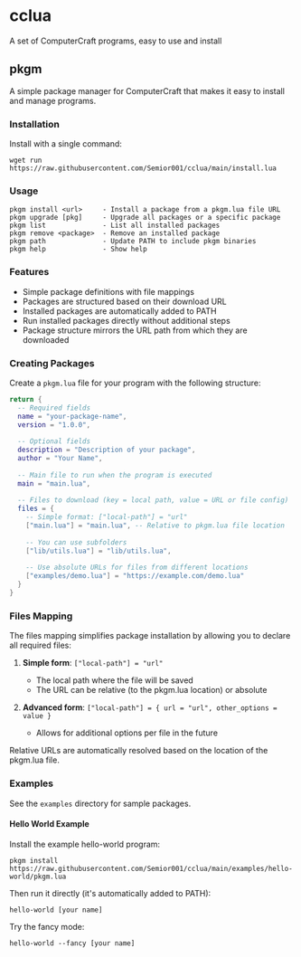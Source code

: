 # cclua
A set of ComputerCraft programs, easy to use and install

## pkgm
A simple package manager for ComputerCraft that makes it easy to install and manage programs.

### Installation
Install with a single command:
```
wget run https://raw.githubusercontent.com/Semior001/cclua/main/install.lua
```

### Usage
```
pkgm install <url>     - Install a package from a pkgm.lua file URL
pkgm upgrade [pkg]     - Upgrade all packages or a specific package
pkgm list              - List all installed packages
pkgm remove <package>  - Remove an installed package
pkgm path              - Update PATH to include pkgm binaries
pkgm help              - Show help
```

### Features
- Simple package definitions with file mappings
- Packages are structured based on their download URL
- Installed packages are automatically added to PATH
- Run installed packages directly without additional steps
- Package structure mirrors the URL path from which they are downloaded

### Creating Packages
Create a `pkgm.lua` file for your program with the following structure:

```lua
return {
  -- Required fields
  name = "your-package-name",
  version = "1.0.0",
  
  -- Optional fields
  description = "Description of your package",
  author = "Your Name",
  
  -- Main file to run when the program is executed
  main = "main.lua",
  
  -- Files to download (key = local path, value = URL or file config)
  files = {
    -- Simple format: ["local-path"] = "url"
    ["main.lua"] = "main.lua", -- Relative to pkgm.lua file location
    
    -- You can use subfolders
    ["lib/utils.lua"] = "lib/utils.lua",
    
    -- Use absolute URLs for files from different locations
    ["examples/demo.lua"] = "https://example.com/demo.lua"
  }
}
```

### Files Mapping
The files mapping simplifies package installation by allowing you to declare all required files:

1. **Simple form**: `["local-path"] = "url"`
   - The local path where the file will be saved
   - The URL can be relative (to the pkgm.lua location) or absolute

2. **Advanced form**: `["local-path"] = { url = "url", other_options = value }`
   - Allows for additional options per file in the future

Relative URLs are automatically resolved based on the location of the pkgm.lua file.

### Examples
See the `examples` directory for sample packages.

#### Hello World Example
Install the example hello-world program:
```
pkgm install https://raw.githubusercontent.com/Semior001/cclua/main/examples/hello-world/pkgm.lua
```

Then run it directly (it's automatically added to PATH):
```
hello-world [your name]
```

Try the fancy mode:
```
hello-world --fancy [your name]
```